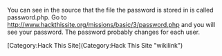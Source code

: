 You can see in the source that the file the password is stored in is
called password.php. Go to
<http://www.hackthissite.org/missions/basic/3/password.php> and you will
see your password. The password probably changes for each user.

[Category:Hack This Site](Category:Hack This Site "wikilink")
